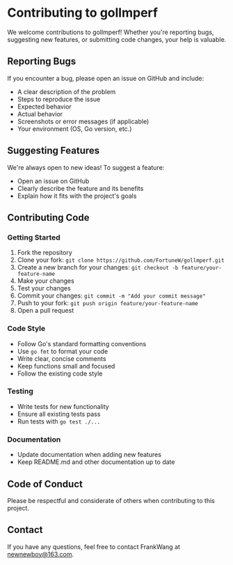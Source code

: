 # Contributing to gollmperf

We welcome contributions to gollmperf! Whether you're reporting bugs, suggesting new features, or submitting code changes, your help is valuable.

## Reporting Bugs

If you encounter a bug, please open an issue on GitHub and include:
- A clear description of the problem
- Steps to reproduce the issue
- Expected behavior
- Actual behavior
- Screenshots or error messages (if applicable)
- Your environment (OS, Go version, etc.)

## Suggesting Features

We're always open to new ideas! To suggest a feature:
- Open an issue on GitHub
- Clearly describe the feature and its benefits
- Explain how it fits with the project's goals

## Contributing Code

### Getting Started
1. Fork the repository
2. Clone your fork: `git clone https://github.com/FortuneW/gollmperf.git`
3. Create a new branch for your changes: `git checkout -b feature/your-feature-name`
4. Make your changes
5. Test your changes
6. Commit your changes: `git commit -m "Add your commit message"`
7. Push to your fork: `git push origin feature/your-feature-name`
8. Open a pull request

### Code Style
- Follow Go's standard formatting conventions
- Use `go fmt` to format your code
- Write clear, concise comments
- Keep functions small and focused
- Follow the existing code style

### Testing
- Write tests for new functionality
- Ensure all existing tests pass
- Run tests with `go test ./...`

### Documentation
- Update documentation when adding new features
- Keep README.md and other documentation up to date

## Code of Conduct

Please be respectful and considerate of others when contributing to this project.

## Contact

If you have any questions, feel free to contact FrankWang at newnewboy@163.com.